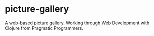 picture-gallery
===============

A web-based picture gallery. Working through Web Development with Clojure from
Pragmatic Programmers.
